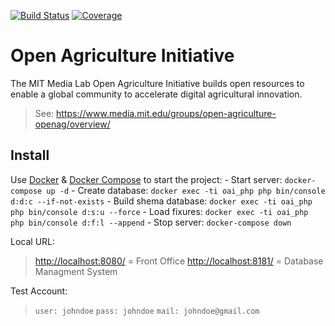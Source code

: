[![Build Status](https://travis-ci.org/julienvolle/SensioLabs-OpenAG.svg?branch=master)](https://travis-ci.org/julienvolle/SensioLabs-OpenAG)
[![Coverage](https://codecov.io/gh/julienvolle/SensioLabs-OpenAG/branch/master/graph/badge.svg)](https://codecov.io/gh/julienvolle/SensioLabs-OpenAG)

# Open Agriculture Initiative

The MIT Media Lab Open Agriculture Initiative builds open resources to enable a global community to accelerate digital agricultural innovation.  

> See: https://www.media.mit.edu/groups/open-agriculture-openag/overview/

## Install

Use [Docker](https://docs.docker.com/) & [Docker Compose](https://docs.docker.com/compose/) to start the project:
    - Start server: `docker-compose up -d`
    - Create database: `docker exec -ti oai_php php bin/console d:d:c --if-not-exists`
    - Build shema database: `docker exec -ti oai_php php bin/console d:s:u --force`
    - Load fixures: `docker exec -ti oai_php php bin/console d:f:l --append`
    - Stop server: `docker-compose down`

Local URL:
> [http://localhost:8080/](http://localhost:8080/) = Front Office
> [http://localhost:8181/](http://localhost:8181/) = Database Managment System

Test Account:
> `user: johndoe`
> `pass: johndoe`
> `mail: johndoe@gmail.com`
